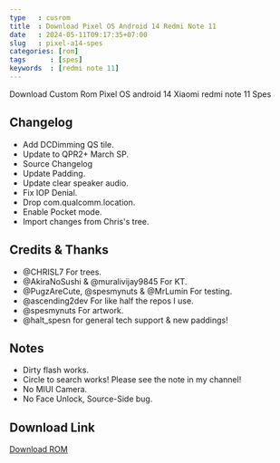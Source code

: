 ```yaml
---
type   : cusrom
title  : Download Pixel OS Android 14 Redmi Note 11
date   : 2024-05-11T09:17:35+07:00
slug   : pixel-a14-spes
categories: [rom]
tags      : [spes]
keywords  : [redmi note 11]
---
```


Download Custom Rom Pixel OS android 14 Xiaomi redmi note 11 Spes


## Changelog
- Add DCDimming QS tile.
- Update to QPR2+ March SP.
- Source Changelog
- Update Padding.
- Update clear speaker audio.
- Fix IOP Denial.
- Drop com.qualcomm.location.
- Enable Pocket mode.
- Import changes from Chris's tree.

## Credits & Thanks
- @CHRISL7 For trees.
- @AkiraNoSushi & @muralivijay9845 For KT.
- @PugzAreCute, @spesmynuts & @MrLumin For testing.
- @ascending2dev For like half the repos I use.
- @spesmynuts For artwork.
- @halt_spesn for general tech support & new paddings!

## Notes
- Dirty flash works.
- Circle to search works! Please see the note in my channel!
- No MIUI Camera.
- No Face Unlock, Source-Side bug.


## Download Link
[Download ROM](https://sourceforge.net/projects/pugzarecute-builds/files/pixelos/spes%28n%29/a14/PixelOS_spes-14.0-20240423-1215.zip/download)
